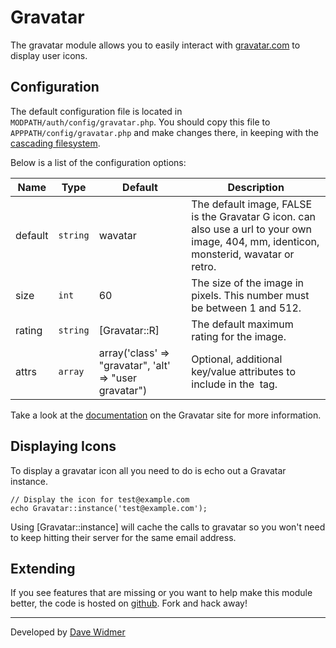 # Gravatar

The gravatar module allows you to easily interact with [gravatar.com](http://www.gravatar.com) to display user icons.

## Configuration

The default configuration file is located in `MODPATH/auth/config/gravatar.php`. You should copy this file to `APPPATH/config/gravatar.php` and make changes there, in keeping with the [cascading filesystem](../kohana/files).

Below is a list of the configuration options:

Name | Type | Default | Description
-----|------|---------|------------
default | `string` | wavatar | The default image, FALSE is the Gravatar G icon. can also use a url to your own image, 404, mm, identicon, monsterid, wavatar or retro.
size | `int` | 60 | The size of the image in pixels. This number must be between 1 and 512.
rating | `string` |	[Gravatar::R] | The default maximum rating for the image.
attrs | `array` | array('class' => "gravatar", 'alt' => "user gravatar") | Optional, additional key/value attributes to include in the <img> tag.

Take a look at the [documentation](http://en.gravatar.com/site/implement/images/) on the Gravatar site for more information.

## Displaying Icons

To display a gravatar icon all you need to do is echo out a Gravatar instance.

~~~
// Display the icon for test@example.com
echo Gravatar::instance('test@example.com');
~~~

Using [Gravatar::instance] will cache the calls to gravatar so you won't need to keep hitting their server for the same email address.

## Extending

If you see features that are missing or you want to help make this module better, the code is hosted on [github](https://github.com/daveWid/kohana-gravatar). Fork and hack away!

---

Developed by [Dave Widmer](http://www.davewidmer.net)